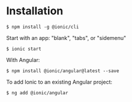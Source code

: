 # Installation

```console
$ npm install -g @ionic/cli
```

Start with an app: "blank", "tabs", or "sidemenu"

```console
$ ionic start
```

With Angular:

```console
$ npm install @ionic/angular@latest --save
```

To add Ionic to an existing Angular project:

```console
$ ng add @ionic/angular
```
